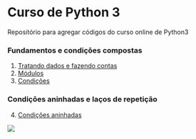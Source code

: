 # Curso de Python 3 
Repositório para agregar códigos do curso online de Python3

### Fundamentos e condições compostas
1. [Tratando dados e fazendo contas](https://github.com/Gabriel0018/Python3/tree/Tratando-dados-e-realizando-contas)
2. [Módulos](https://github.com/Gabriel0018/Python3/tree/M%C3%B3dulos)
3. [Condições](https://github.com/Gabriel0018/Python3/tree/Condi%C3%A7%C3%B5es)

### Condições aninhadas e laços de repetição
4. [Condições aninhadas](https://github.com/Gabriel0018/Python3/tree/Condi%C3%A7%C3%B5es-aninhadas)

<div>
  <a href="https://www.python.org/" target="_blank"><img src="https://i2.wp.com/www.vooo.pro/insights/wp-content/uploads/2018/05/Python_logo.png?fit=1200%2C508&ssl=1"></a>

  
  
